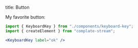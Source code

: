 title: Button

My favorite button:

```jsx
import { KeyboardKey } from "./components/keyboard-key";
import { createElement } from "complate-stream";

<KeyboardKey label="ok" />
```
